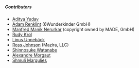 ##### Contributors
* [Aditya Yadav](https://github.com/netroy)
* [Adam Renklint](https://github.com/adamrenklint) (6Wunderkinder GmbH)
* [Manfred Manik Nerurkar](https://github.com/Manny-MADE) (copyright owned by MADE, GmbH)
* [Rudy Krol](https://github.com/rkrol)
* [Linus Unnebäck](https://github.com/LinusU)
* [Ross Johnson](https://github.com/rossj) (Mazira, LLC)
* [Shinnosuke Watanabe](https://github.com/shinnn)
* [Alexandre Morgaut](https://github.com/AMorgaut)
* [Shmuli Margulies](https://github.com/shmuli9)
